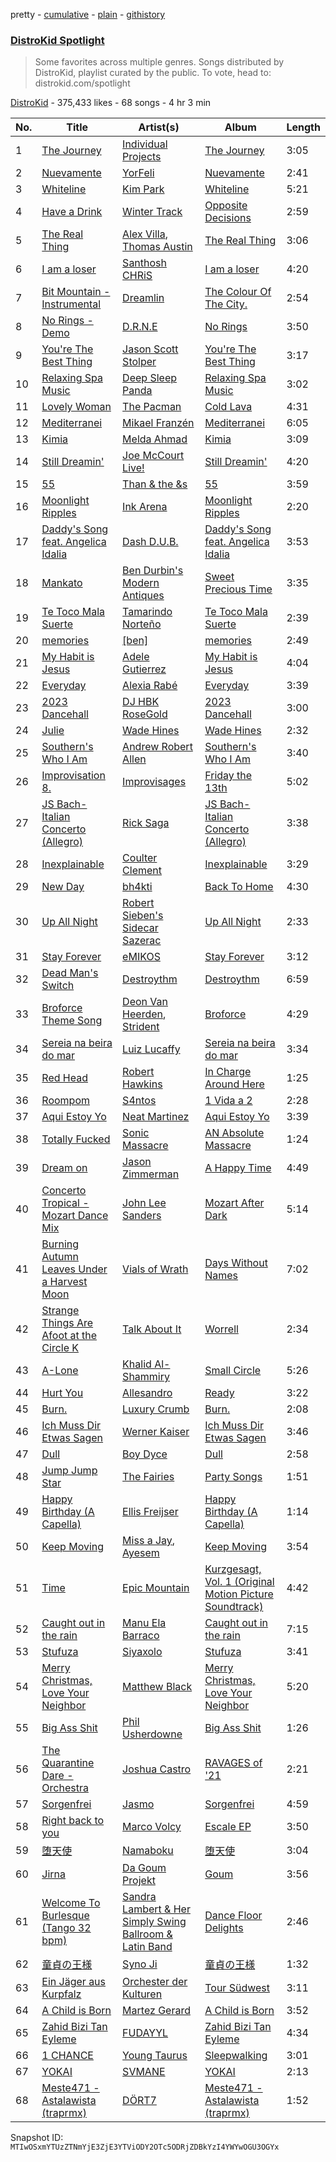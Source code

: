 pretty - [cumulative](/playlists/cumulative/5uUVyS9PTP8pXBi5nuwLZP.md) - [plain](/playlists/plain/5uUVyS9PTP8pXBi5nuwLZP) - [githistory](https://github.githistory.xyz/mackorone/spotify-playlist-archive/blob/main/playlists/plain/5uUVyS9PTP8pXBi5nuwLZP)

### [DistroKid Spotlight](https://open.spotify.com/playlist/5uUVyS9PTP8pXBi5nuwLZP)

> Some favorites across multiple genres\. Songs distributed by DistroKid, playlist curated by the public\. To vote, head to: distrokid.com/spotlight

[DistroKid](https://open.spotify.com/user/bxv6myddmviz546hlcxia9t5g) - 375,433 likes - 68 songs - 4 hr 3 min

| No. | Title | Artist(s) | Album | Length |
|---|---|---|---|---|
| 1 | [The Journey](https://open.spotify.com/track/4F3VCOAXMjQU0FcCbBOrXS) | [Individual Projects](https://open.spotify.com/artist/6bvy2SdZv1Qff67maax86Q) | [The Journey](https://open.spotify.com/album/5FFc5MywRdz3uJA9PHRfQK) | 3:05 |
| 2 | [Nuevamente](https://open.spotify.com/track/0KQ8l6Qbfwp5zHdGtmRBor) | [YorFeli](https://open.spotify.com/artist/1ag0R2kLykdokFuS8ujkQH) | [Nuevamente](https://open.spotify.com/album/6Z1a9KnJYAyHlgjrvQ4MyF) | 2:41 |
| 3 | [Whiteline](https://open.spotify.com/track/0KsGgLzxbCpptmH1XNBW7L) | [Kim Park](https://open.spotify.com/artist/3sLLkl4OaTNN8NwYu6Li9S) | [Whiteline](https://open.spotify.com/album/2huc3WRb558uQbqBE3Ee6E) | 5:21 |
| 4 | [Have a Drink](https://open.spotify.com/track/2xYbi3taMKiY5krup8Fvsb) | [Winter Track](https://open.spotify.com/artist/57B462CBKwDZGjJFXcSoLO) | [Opposite Decisions](https://open.spotify.com/album/1OuWDFpiE1UEg8n1C2pp7J) | 2:59 |
| 5 | [The Real Thing](https://open.spotify.com/track/2cyoeQBJJqztuLyytos0n8) | [Alex Villa](https://open.spotify.com/artist/0TL5quT3xyCmg6BGPiCsiw), [Thomas Austin](https://open.spotify.com/artist/68isQhzDhDaERWs5O28Y8W) | [The Real Thing](https://open.spotify.com/album/1fLkCtWy7nq7pfs69aUkRZ) | 3:06 |
| 6 | [I am a loser](https://open.spotify.com/track/74OI5ygzW1TMai6Ra3JjLD) | [Santhosh CHRiS](https://open.spotify.com/artist/6qBXD2mJ0LSdqX7GB7DKJn) | [I am a loser](https://open.spotify.com/album/5wJhiJOPti1JdIzvWhzTOL) | 4:20 |
| 7 | [Bit Mountain \- Instrumental](https://open.spotify.com/track/55ASimTwmFEGHPWaT8qHOg) | [Dreamlin](https://open.spotify.com/artist/3h6xqkKtjxSmrQBpCXJYnq) | [The Colour Of The City.](https://open.spotify.com/album/62tZffCRsiF1wSML5EE5d0) | 2:54 |
| 8 | [No Rings \- Demo](https://open.spotify.com/track/6DXXuOZm7iq4xHkPdw5ylI) | [D.R.N.E](https://open.spotify.com/artist/2wRcu3EpX2DeW5XOySgUda) | [No Rings](https://open.spotify.com/album/3gF8QXDlGf5LRD0Ez7K5wU) | 3:50 |
| 9 | [You're The Best Thing](https://open.spotify.com/track/0QCA3G8l1YMgGyzjD0XeeZ) | [Jason Scott Stolper](https://open.spotify.com/artist/2InsX179RMklZFMuWuTlmO) | [You're The Best Thing](https://open.spotify.com/album/5i6ib2F4DC4j2V2uEQ8oSl) | 3:17 |
| 10 | [Relaxing Spa Music](https://open.spotify.com/track/5Nm2TYkSqY89ouke0kKeKY) | [Deep Sleep Panda](https://open.spotify.com/artist/4fDFYPgIkwC5vVYi9loCKY) | [Relaxing Spa Music](https://open.spotify.com/album/1veRFmZLMz1E6xJNn5eOV6) | 3:02 |
| 11 | [Lovely Woman](https://open.spotify.com/track/4xfxKTTtxmsgcEfZJGSF6k) | [The Pacman](https://open.spotify.com/artist/4zOro8gRVSOHYsAp0kZQId) | [Cold Lava](https://open.spotify.com/album/6vGZmc3GTgWnrokj56mw4q) | 4:31 |
| 12 | [Mediterranei](https://open.spotify.com/track/7F1fcWhJ4caXg88cUJUc9w) | [Mikael Franzén](https://open.spotify.com/artist/52ZrQXo50Hd69Qx1lLBREJ) | [Mediterranei](https://open.spotify.com/album/2gRl3A762DXQA3357WMfse) | 6:05 |
| 13 | [Kimia](https://open.spotify.com/track/7y6hgRP1qSRS20qQ8hGKHZ) | [Melda Ahmad](https://open.spotify.com/artist/0SQdTHT31B1UlDSJpkdx5F) | [Kimia](https://open.spotify.com/album/1fT8ZvJjKBX8mjx0ZH6Iua) | 3:09 |
| 14 | [Still Dreamin'](https://open.spotify.com/track/0eYTv7fycoPnPAz0tzfhO8) | [Joe McCourt Live!](https://open.spotify.com/artist/6hOrTGdpII25w9mUDO5tf8) | [Still Dreamin'](https://open.spotify.com/album/1KCWNv8x7qqXFqEfYcECfx) | 4:20 |
| 15 | [55](https://open.spotify.com/track/1rVI2H4fSNAdd5GT1of944) | [Than & the &s](https://open.spotify.com/artist/66nkf5pwrZSbTC9CGBi85L) | [55](https://open.spotify.com/album/1xXCWS1wDGDhCjGv1Y4hla) | 3:59 |
| 16 | [Moonlight Ripples](https://open.spotify.com/track/2jZamf9ZQZwt2qnnmyZcVE) | [Ink Arena](https://open.spotify.com/artist/2TqOILlj8fcnHretTzENwQ) | [Moonlight Ripples](https://open.spotify.com/album/3F9F9n4Yf4KWcnGDyioOaA) | 2:20 |
| 17 | [Daddy's Song feat\. Angelica Idalia](https://open.spotify.com/track/03Yit4l0bZgwgejTQIjeIR) | [Dash D.U.B.](https://open.spotify.com/artist/3IjymlI7EtFdNh6wsG9fyh) | [Daddy's Song feat\. Angelica Idalia](https://open.spotify.com/album/3MIMgYHky5eHVi5c0N3pC8) | 3:53 |
| 18 | [Mankato](https://open.spotify.com/track/6SCg14D8NdrPkBL1wHa6FZ) | [Ben Durbin's Modern Antiques](https://open.spotify.com/artist/3YcTum2q0JhIv16gQdVVse) | [Sweet Precious Time](https://open.spotify.com/album/7JToVT6N6BvKYNT05RFEaF) | 3:35 |
| 19 | [Te Toco Mala Suerte](https://open.spotify.com/track/7sqNIkfIvCmagaPK7hN0Ae) | [Tamarindo Norteño](https://open.spotify.com/artist/08iGmnBkoG9wJxPUtoGX8n) | [Te Toco Mala Suerte](https://open.spotify.com/album/6N4kxXzR3yIgUaQSLhU8KP) | 2:39 |
| 20 | [memories](https://open.spotify.com/track/7AVXSZaNalF4tlE6RjURhH) | [\[ben\]](https://open.spotify.com/artist/5KynUKyXk4jxAdM82iOlOS) | [memories](https://open.spotify.com/album/1TrrnwXl6eOQM9Cgd7mzr1) | 2:49 |
| 21 | [My Habit is Jesus](https://open.spotify.com/track/4YMSXueQuODdzNmnWwW9et) | [Adele Gutierrez](https://open.spotify.com/artist/0pUggDyloC0BNZvB8FupXp) | [My Habit is Jesus](https://open.spotify.com/album/6FyPVVownmgyXfvNIldGrn) | 4:04 |
| 22 | [Everyday](https://open.spotify.com/track/42ntamRWVAKROsIBL8KRTp) | [Alexia Rabé](https://open.spotify.com/artist/4FtZ2cODcwNedqAPi3kXO8) | [Everyday](https://open.spotify.com/album/3BOFkzRPABsi2ZViBNASbT) | 3:39 |
| 23 | [2023 Dancehall](https://open.spotify.com/track/55PKrNgWVTKrRr6iW5w3Q9) | [DJ HBK RoseGold](https://open.spotify.com/artist/44OvNPMh2rRARdH8DmhksR) | [2023 Dancehall](https://open.spotify.com/album/1MFqQbbJklTX7CNpPp8DJu) | 3:00 |
| 24 | [Julie](https://open.spotify.com/track/5o8bY4ELMJPA1iFdu4nNxM) | [Wade Hines](https://open.spotify.com/artist/20boI81KcEbTVIeTYl8p7P) | [Wade Hines](https://open.spotify.com/album/1N0yeBy5MdbxpwsKpklOFL) | 2:32 |
| 25 | [Southern's Who I Am](https://open.spotify.com/track/1DBAktyzLx0iyPZdZCI30N) | [Andrew Robert Allen](https://open.spotify.com/artist/4fxgrN0QP2oCEUgu9rgrt5) | [Southern's Who I Am](https://open.spotify.com/album/66RRjRcH525KSKHKZ16pGB) | 3:40 |
| 26 | [Improvisation 8.](https://open.spotify.com/track/7DIOvLKfeidN7tZq0GQBUm) | [Improvisages](https://open.spotify.com/artist/3mXAqOyuyPspq9kN6wfw6x) | [Friday the 13th](https://open.spotify.com/album/1HQUnDvaQT0gF9kPtIFX1t) | 5:02 |
| 27 | [JS Bach\-Italian Concerto \(Allegro\)](https://open.spotify.com/track/6BcBOLrizl884FUyh9bzIf) | [Rick Saga](https://open.spotify.com/artist/2TjeQJXeBXzQW2wvYuIb5d) | [JS Bach\-Italian Concerto \(Allegro\)](https://open.spotify.com/album/6jM4GXRt6hf3ngXv6WPPKV) | 3:38 |
| 28 | [Inexplainable](https://open.spotify.com/track/1mZLhVXHDOf7mGbkCnf0C7) | [Coulter Clement](https://open.spotify.com/artist/3ZFLYTYwlGJ7GmBqNVJpbe) | [Inexplainable](https://open.spotify.com/album/5fFF5sgZyAOVcHnpe4YmIX) | 3:29 |
| 29 | [New Day](https://open.spotify.com/track/552V3bX0hh6V64d0kvf88h) | [bh4kti](https://open.spotify.com/artist/3KuBqIC3RBrNq5Ow6NQy0v) | [Back To Home](https://open.spotify.com/album/7Jqp8ZWZAGSWHjXLjclJkp) | 4:30 |
| 30 | [Up All Night](https://open.spotify.com/track/1tdbj7FgirplpkaIQ86DyH) | [Robert Sieben's Sidecar Sazerac](https://open.spotify.com/artist/2Bu6hkeftVPpunqUlcmlfl) | [Up All Night](https://open.spotify.com/album/6SlRoyPl7CiaNWRs2MJ4dK) | 2:33 |
| 31 | [Stay Forever](https://open.spotify.com/track/236s4J6taz1HofiivS4vqh) | [eMIKOS](https://open.spotify.com/artist/00Ao7sshQTPaWzBd0GCAa1) | [Stay Forever](https://open.spotify.com/album/4UAfrdq9TAvCFiugnZt81U) | 3:12 |
| 32 | [Dead Man's Switch](https://open.spotify.com/track/2qZKzcgSktmfXJhg2VDcPy) | [Destroythm](https://open.spotify.com/artist/4sf3RycLheHPQADCMPi4mf) | [Destroythm](https://open.spotify.com/album/0tsz83287hzrNABKPkQZor) | 6:59 |
| 33 | [Broforce Theme Song](https://open.spotify.com/track/4ZiMrrjGZjk4VUYtNutGQ1) | [Deon Van Heerden](https://open.spotify.com/artist/42wTrYXmXiolE9DV5IFCh0), [Strident](https://open.spotify.com/artist/4mCThE6GfGfwmtkZNOGyHn) | [Broforce](https://open.spotify.com/album/4iAbYl2dMF3Q3EVEXifL9h) | 4:29 |
| 34 | [Sereia na beira do mar](https://open.spotify.com/track/2UGBHo76Gp0U72mltjmd2r) | [Luiz Lucaffy](https://open.spotify.com/artist/2ZR8VSuFHBsLNqcbZKWU80) | [Sereia na beira do mar](https://open.spotify.com/album/0tFUvPh9clsw8eKWnAUBro) | 3:34 |
| 35 | [Red Head](https://open.spotify.com/track/0q9rTeDMMYbEqWYSSWP2pC) | [Robert Hawkins](https://open.spotify.com/artist/4LHboFvRdMrh4W2KSrXhWB) | [In Charge Around Here](https://open.spotify.com/album/0mGbWWpxxd8hypTw9NC5VD) | 1:25 |
| 36 | [Roompom](https://open.spotify.com/track/6uXTLesdV11WhewAWx4nXv) | [S4ntos](https://open.spotify.com/artist/0A2wNWBmDyDLiTzt8YqFQ4) | [1 Vida a 2](https://open.spotify.com/album/75uI5wlMDxDcTgolBEZm9X) | 2:28 |
| 37 | [Aqui Estoy Yo](https://open.spotify.com/track/2GFkdnHU6qAdfxXZsmW1pH) | [Neat Martinez](https://open.spotify.com/artist/7oMaqGpUl9gGxhbVT9CDed) | [Aqui Estoy Yo](https://open.spotify.com/album/7no1gGjISqMmTmtbCs0dHJ) | 3:39 |
| 38 | [Totally Fucked](https://open.spotify.com/track/0TqLqdYK3CjlEVelghFnzg) | [Sonic Massacre](https://open.spotify.com/artist/4BgHIxnfCEYA1zedpxliFw) | [AN Absolute Massacre](https://open.spotify.com/album/4Uik8XuSOal3ue6KEkMQR1) | 1:24 |
| 39 | [Dream on](https://open.spotify.com/track/0gw06zsZoPtGcc5UweljBn) | [Jason Zimmerman](https://open.spotify.com/artist/32aOY7csf8fQHk8muv9xuw) | [A Happy Time](https://open.spotify.com/album/3GqeFSVHqxTchaPvSKLIdn) | 4:49 |
| 40 | [Concerto Tropical \- Mozart Dance Mix](https://open.spotify.com/track/1aDwqQqqo2JTAUFBfrvksn) | [John Lee Sanders](https://open.spotify.com/artist/2A3djbTBCAsghTctBHYd4p) | [Mozart After Dark](https://open.spotify.com/album/0SYOG3VI43kKBvnhloT4pk) | 5:14 |
| 41 | [Burning Autumn Leaves Under a Harvest Moon](https://open.spotify.com/track/4PPSnJXkdPunKlsZipGCsI) | [Vials of Wrath](https://open.spotify.com/artist/4IfJxb1F3WuRgT1HANG4kt) | [Days Without Names](https://open.spotify.com/album/7eSf0pWDYuNFHPQ58svN69) | 7:02 |
| 42 | [Strange Things Are Afoot at the Circle K](https://open.spotify.com/track/6NYxL6iw4n5FKPKnqCAIQh) | [Talk About It](https://open.spotify.com/artist/3yK3wlBvAkYcPlys5bmkbY) | [Worrell](https://open.spotify.com/album/2S3afwdVjCLcebRxsXedLZ) | 2:34 |
| 43 | [A\-Lone](https://open.spotify.com/track/0xKR0T4wpOUDAkitFB11Xt) | [Khalid Al\-Shammiry](https://open.spotify.com/artist/6Io7YjlGXul3bUzHmr8RgZ) | [Small Circle](https://open.spotify.com/album/2XdhZ1l0mCQ6LXd6VwhQXZ) | 5:26 |
| 44 | [Hurt You](https://open.spotify.com/track/6NqQLbiFmCYf7FEZjee8GO) | [Allesandro](https://open.spotify.com/artist/5I9mDb58gNEB73l89HDEHL) | [Ready](https://open.spotify.com/album/5gsA5yVj1lUstOR77e4Lmj) | 3:22 |
| 45 | [Burn.](https://open.spotify.com/track/5mkrs6WGR1XYItEsy2HS13) | [Luxury Crumb](https://open.spotify.com/artist/7f8NanaW42xUvwUcX68Cl5) | [Burn.](https://open.spotify.com/album/1UvBM4VS7rHbrFcpKtOtjy) | 2:08 |
| 46 | [Ich Muss Dir Etwas Sagen](https://open.spotify.com/track/4ilbGaPy8JUdhefeFooOZu) | [Werner Kaiser](https://open.spotify.com/artist/7gCylUe5H6h9cVa1ucbW2d) | [Ich Muss Dir Etwas Sagen](https://open.spotify.com/album/4lmFyCQDZMAqrCoNO518YG) | 3:46 |
| 47 | [Dull](https://open.spotify.com/track/0yGiXOTO1R3DQa5IA4frLB) | [Boy Dyce](https://open.spotify.com/artist/05LNIftMrtbrxn5YZ4vKfm) | [Dull](https://open.spotify.com/album/3KrQyjD497yzy4Rc5QYJI5) | 2:58 |
| 48 | [Jump Jump Star](https://open.spotify.com/track/53U51XZC5OMwvnQ1XNDGl0) | [The Fairies](https://open.spotify.com/artist/1Y2p94emGouJO3pOjcEcLI) | [Party Songs](https://open.spotify.com/album/4WHoVk4lXjsmMnsMXSk6vB) | 1:51 |
| 49 | [Happy Birthday \(A Capella\)](https://open.spotify.com/track/4U3apocjFr6MVFZYyn7j9p) | [Ellis Freijser](https://open.spotify.com/artist/7juS5pLynC3ptEB1Nup1Ba) | [Happy Birthday \(A Capella\)](https://open.spotify.com/album/0l4ZPdYwewENyEOAZH6y5x) | 1:14 |
| 50 | [Keep Moving](https://open.spotify.com/track/2PN2KrIVjs2qGB76cCDgOj) | [Miss a Jay](https://open.spotify.com/artist/67AUlWtKOo8Kj0NnSu20QP), [Ayesem](https://open.spotify.com/artist/57qCTSQMNSJSI2bQjaM2q9) | [Keep Moving](https://open.spotify.com/album/4VOLaYiSWDspkXXkddibMR) | 3:54 |
| 51 | [Time](https://open.spotify.com/track/4E7CcQ9rNejMWplNjwwnxF) | [Epic Mountain](https://open.spotify.com/artist/7meq0SFt3BxWzjbt5EVBbT) | [Kurzgesagt, Vol\. 1 \(Original Motion Picture Soundtrack\)](https://open.spotify.com/album/5PMVRV5MQPlsk3v516YDZC) | 4:42 |
| 52 | [Caught out in the rain](https://open.spotify.com/track/3YDu5Mcdqw7dfnkYyGDqJG) | [Manu Ela Barraco](https://open.spotify.com/artist/1T8wirjmTfA3ohhO7VQ1Na) | [Caught out in the rain](https://open.spotify.com/album/0Ohrg9R6tJI0Y4sbNuoEYt) | 7:15 |
| 53 | [Stufuza](https://open.spotify.com/track/515gGCLUtxso4Qc1c550qu) | [Siyaxolo](https://open.spotify.com/artist/0QPZo10o9CM5YWebnvTzVR) | [Stufuza](https://open.spotify.com/album/5KhAEQW4mbm9OFGYv9ze6W) | 3:41 |
| 54 | [Merry Christmas, Love Your Neighbor](https://open.spotify.com/track/66DSXYhXuqoAamTF0mF9zd) | [Matthew Black](https://open.spotify.com/artist/5oqlBL6UgYXSZJd0WTKJkG) | [Merry Christmas, Love Your Neighbor](https://open.spotify.com/album/5ObJXCnrNfEnyPJfuSGOpl) | 5:20 |
| 55 | [Big Ass Shit](https://open.spotify.com/track/7F2N8cSTGlBVnW6AAylQrA) | [Phil Usherdowne](https://open.spotify.com/artist/2H9MF2G8JT7BPooB090P9K) | [Big Ass Shit](https://open.spotify.com/album/6UoQ35w7sbzxr7IWjK1DIy) | 1:26 |
| 56 | [The Quarantine Dare \- Orchestra](https://open.spotify.com/track/4fcTAM4qeWwhcSgCjVtiEl) | [Joshua Castro](https://open.spotify.com/artist/1j0oKMoz6k7v2rrryJlNpK) | [RAVAGES of '21](https://open.spotify.com/album/4tQ8nKyAgiu1QK2KI3fnpH) | 2:21 |
| 57 | [Sorgenfrei](https://open.spotify.com/track/2XNq7pfJBrRDjdv2J7YYRA) | [Jasmo](https://open.spotify.com/artist/7CMtVWoJkIA12Iw2dvSy40) | [Sorgenfrei](https://open.spotify.com/album/4JcZySZSxa5wkG9MGM7v3F) | 4:59 |
| 58 | [Right back to you](https://open.spotify.com/track/4jeyW1Z7whNfcwQGPym5Hh) | [Marco Volcy](https://open.spotify.com/artist/17t2TDVfY0TQuAyvCB86py) | [Escale EP](https://open.spotify.com/album/4s5V7dNFZJesCZwLmhro4n) | 3:50 |
| 59 | [堕天使](https://open.spotify.com/track/4Oxtw7b9XytF8M3BTXCqaS) | [Namaboku](https://open.spotify.com/artist/6EiTorLwzY6VzBlQtL80YE) | [堕天使](https://open.spotify.com/album/0g8eU6wSEgXoBQaDBuKo4U) | 3:04 |
| 60 | [Jirna](https://open.spotify.com/track/5W9du8y2rtGtYuk2W2yO28) | [Da Goum Projekt](https://open.spotify.com/artist/3kuMFqzpFM2D2riXgeOYRB) | [Goum](https://open.spotify.com/album/7psQ3X51dJkGsF2ZRaOqzP) | 3:56 |
| 61 | [Welcome To Burlesque \(Tango 32 bpm\)](https://open.spotify.com/track/1TxIt9v9AueTdiW2SxWcBA) | [Sandra Lambert & Her Simply Swing Ballroom & Latin Band](https://open.spotify.com/artist/4EQ666Ldq2YhUAJkA481Sh) | [Dance Floor Delights](https://open.spotify.com/album/5OhyvkGOhLtDjKaOW0nXnf) | 2:46 |
| 62 | [童貞の王様](https://open.spotify.com/track/5PQVfogYBUcxrbRP4sYCwJ) | [Syno Ji](https://open.spotify.com/artist/5aQ5EzXOL6OQ6QtO5HLUBo) | [童貞の王様](https://open.spotify.com/album/5jQXxy7PhCS3rKW0w3yd0D) | 1:32 |
| 63 | [Ein Jäger aus Kurpfalz](https://open.spotify.com/track/035tvxsuUuZNVhWOhpWl98) | [Orchester der Kulturen](https://open.spotify.com/artist/0CvhrwlrMKR0jjVeJhtRah) | [Tour Südwest](https://open.spotify.com/album/56ei5pJAFpxGs8gA5c6mCA) | 3:11 |
| 64 | [A Child is Born](https://open.spotify.com/track/5SR4ZpXGuvAmyf2jA1Xn9I) | [Martez Gerard](https://open.spotify.com/artist/17rvuMwaGlAh5Mke7AeAk0) | [A Child is Born](https://open.spotify.com/album/1Gveol0ZYYf702YXyqSx1f) | 3:52 |
| 65 | [Zahid Bizi Tan Eyleme](https://open.spotify.com/track/0dCBKSG6k20FH2nmUcX22F) | [FUDAYYL](https://open.spotify.com/artist/0oIFOizLXiVdWqaf2xz7s3) | [Zahid Bizi Tan Eyleme](https://open.spotify.com/album/291dks2cxIReHFmAhGnogc) | 4:34 |
| 66 | [1 CHANCE](https://open.spotify.com/track/7IBrauahfqbHfFvG4Sswci) | [Young Taurus](https://open.spotify.com/artist/3yTwQUuW3TKD3dOoiQZoUR) | [Sleepwalking](https://open.spotify.com/album/4vDSNxo5itk9PkgghWCxjY) | 3:01 |
| 67 | [YOKAI](https://open.spotify.com/track/77XTOvok2aRczkvNUl9dSY) | [SVMANE](https://open.spotify.com/artist/7DUzBGy5nWC9Br6uvrWPEO) | [YOKAI](https://open.spotify.com/album/3pedv1juKs7xszIaBkIdrz) | 2:13 |
| 68 | [Meste471 \- Astalawista \(traprmx\)](https://open.spotify.com/track/3153MxFYSbbpOuqI3cfJki) | [DÖRT7](https://open.spotify.com/artist/2YJQFm7efGUtOMZ9KOOYkM) | [Meste471 \- Astalawista \(traprmx\)](https://open.spotify.com/album/18sAlx1jkMG3frkZ0VRESZ) | 1:52 |

Snapshot ID: `MTIwOSxmYTUzZTNmYjE3ZjE3YTViODY2OTc5ODRjZDBkYzI4YWYwOGU3OGYx`
